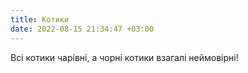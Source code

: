 ```yaml
---
title: Котики
date: 2022-08-15 21:34:47 +03:00
---
```


Всі котики чарі́вні, а чорні котики взагалі неймовірні!
